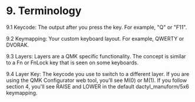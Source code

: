 # 9. Terminology

9.1 Keycode: The output after you press the key. For example, "Q" or "F11".

9.2 Keymapping: Your custom keyboard layout. For example, QWERTY or DVORAK.

9.3 Layers:  Layers are a QMK specific functionality. The concept is similar to a Fn or FnLock key that is seen on some keyboards.

9.4 Layer Key: The keycode you use to switch to a different layer. If you are using the QMK Configurator web tool, you'll see M(0) or M(1). If you follow section 4, you'll see RAISE and LOWER in the default dactyl\_manuform/5x6 keymapping.
